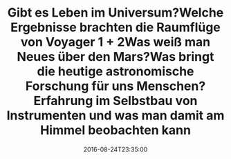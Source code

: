 ---
date: '2016-08-24T23:35:00'
talk_date: '1991-10-01T00:00:00'
talk_speakers:
  speaker1:
    name: Mitglieder der Sternwarte
title: '- Gibt es Leben im Universum?

  - Welche Ergebnisse brachten die Raumflüge von Voyager 1 + 2

  - Was weiß man Neues über den Mars?

  - Was bringt die heutige astronomische Forschung für uns Menschen?

  - Erfahrung im Selbstbau von Instrumenten und was man damit am Himmel beobachten
  kann'
---